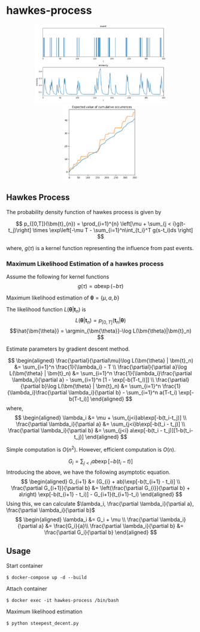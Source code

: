 # hawkes-process

<div align="center">
<img src="img/intensity.png" width="70%">
<img src="img/expected_occurrences.png" width="40%">
</div>

## Hawkes Process
The probability density function of hawkes process is given by

$$ p_{[0,T]}(\bm{t}_{n}) = \prod_{i=1}^{n} \left[\mu + \sum_{j < i}g(t-t_j)\right] \times \exp\left[-\mu T -  \sum_{i=1}^n\int_{t_i}^T g(s-t_i)ds \right] $$

where, $g(\tau)$ is a kernel function representing the influence from past events.

### Maximum Likelihood Estimation of a hawkes process
Assume the following for kernel functions
$$g(\tau) = ab \exp(-b\tau)$$

Maximum likelihood estimation of $\bm{\theta} = \{\mu, a, b\}$

The likelihood function $L(\bm{\theta}|\bm{t}_n)$ is 
$$
L(\bm{\theta}|\bm{t}_n) = p_{[0,T]}(\bm{t}_n | \bm{\theta})
$$
$$\hat{\bm{\theta}} = \argmin_{\bm{\theta}}-\log L(\bm{\theta}|\bm{t}_n) $$

Estimate parameters by gradient descent method.

$$
\begin{aligned}
\frac{\partial}{\partial\mu}\log L(\bm{\theta} | \bm{t}_n) &= \sum_{i=1}^n \frac{1}{\lambda_i} - T 
\\
\frac{\partial}{\partial a}\log L(\bm{\theta} | \bm{t}_n) &= \sum_{i=1}^n \frac{1}{\lambda_i}\frac{\partial \lambda_i}{\partial a} - \sum_{i=1}^n [1 - \exp[-b(T-t_i)]]
\\
\frac{\partial}{\partial b}\log L(\bm{\theta} | \bm{t}_n) &= \sum_{i=1}^n \frac{1}{\lambda_i}\frac{\partial \lambda_i}{\partial b} - \sum_{i=1}^n a(T-t_i) \exp[-b(T-t_i)]
\end{aligned}
$$
where, 
$$
\begin{aligned}
\lambda_i &= \mu + \sum_{j<i}ab\exp[-b(t_i-t_j)]
\\
\frac{\partial \lambda_i}{\partial a} &= \sum_{j<i}b\exp[-b(t_i - t_j)]
\\
\frac{\partial \lambda_i}{\partial b} &= \sum_{j<i} a\exp[-b(t_i - t_j)][1-b(t_i-t_j)]
\end{aligned}
$$

Simple computation is $O(n^2)$. However, efficient computation is $O(n)$.

$$G_i = \sum_{j < i} ab\exp[-b(t_i - t)]$$
Introducing the above, we have the following asymptotic equation.
$$
\begin{aligned}
G_{i+1} &= (G_{i} + ab)\exp[-b(t_{i+1} - t_i)] 
\\
\frac{\partial G_{i+1}}{\partial b} &= \left(\frac{\partial G_{i}}{\partial b} + a\right) \exp[-b(t_{i+1} - t_i)] - G_{i+1}(t_{i+1}-t_i)
\end{aligned}
$$
Using this, we can calculate $\lambda_i, \frac{\partial \lambda_i}{\partial a}, \frac{\partial \lambda_i}{\partial b}$
$$
\begin{aligned}
\lambda_i &= G_i + \mu \\
\frac{\partial \lambda_i}{\partial a} &=  \frac{G_i}{a}\\
\frac{\partial \lambda_i}{\partial b} &= \frac{\partial G_i}{\partial b}
\end{aligned}
$$
## Usage
Start container
```
$ docker-compose up -d --build
```
Attach container
```
$ docker exec -it hawkes-process /bin/bash
```
Maximum likelihood estimation
```
$ python steepest_decent.py
```


